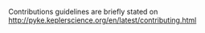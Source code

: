 Contributions guidelines are briefly stated on http://pyke.keplerscience.org/en/latest/contributing.html
